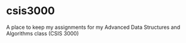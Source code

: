 # csis3000
A place to keep my assignments for my Advanced Data Structures and Algorithms class (CSIS 3000)
